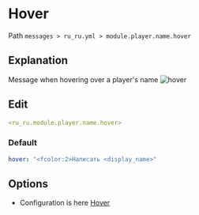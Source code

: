 # Hover
Path `messages > ru_ru.yml > module.player.name.hover`

## Explanation
Message when hovering over a player's name
![hover](/hover.png)

## Edit
```yaml
<ru_ru.module.player.name.hover>
```

### Default
```yaml
hover: "<fcolor:2>Написать <display_name>"
```

## Options

- Configuration is here [Hover](/ru/config/module/player/name/hover/)